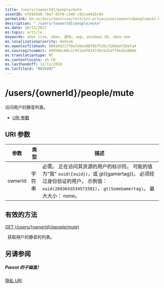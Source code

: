 ```yaml
---
title: /users/{ownerId}/people/mute
assetID: efb929d8-79a7-83f0-c348-c92ced42bc05
permalink: en-us/docs/xboxlive/rest/uri-privacyusersowneridpeoplemute.html
description: " /users/{ownerId}/people/mute"
ms.date: 10/12/2017
ms.topic: article
keywords: xbox live, xbox, 游戏, uwp, windows 10, xbox one
ms.localizationpriority: medium
ms.openlocfilehash: 86010d11ff0a7ebe188766f51bc3160a4f2befa4
ms.sourcegitcommit: 49d58bc66c1c9f2a4f81473bcb25af79e2b1088d
ms.translationtype: MT
ms.contentlocale: zh-CN
ms.lasthandoff: 12/11/2018
ms.locfileid: "8935487"
---
```

# <a name="usersowneridpeoplemute"></a>/users/{ownerId}/people/mute
访问用户的静音列表。

  * [URI 参数](#ID4EQ)

<a id="ID4EQ"></a>


## <a name="uri-parameters"></a>URI 参数

| 参数| 类型| 描述|
| --- | --- | --- |
| ownerId| 字符串| 必需。 正在访问其资源的用户的标识符。 可能的值为"我" <code>xuid({xuid})</code>，或 gt({gamertag})。 必须经过身份验证的用户。 示例值： <code>xuid(2603643534573581)</code>， <code>gt(SomeGamertag)</code>。 最大大小： none。 |

<a id="ID4ETB"></a>


## <a name="valid-methods"></a>有效的方法

[GET (/users/{ownerId}/people/mute)](uri-privacyusersowneridpeoplemuteget.md)

&nbsp;&nbsp;获取用户的静音的列表。

<a id="ID4E4B"></a>


## <a name="see-also"></a>另请参阅

<a id="ID4E6B"></a>


##### <a name="parent"></a>Parent 的子磁盘）

[隐私 URI](atoc-reference-privacyv2.md)
